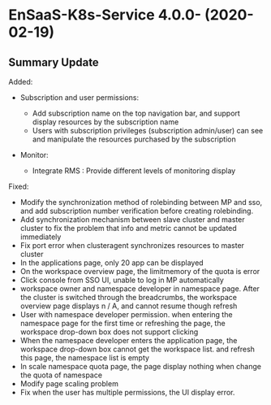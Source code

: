 # EnSaaS-K8s-Service 4.0.0- (2020-02-19)

## Summary Update

Added:

- Subscription  and user permissions:
  - Add subscription name on the top navigation bar, and support  display resources by the subscription name
  - Users with subscription privileges (subscription admin/user) can see and manipulate the resources purchased by the subscription

- Monitor:
  - Integrate RMS : Provide different levels of monitoring display



Fixed:

- Modify the synchronization method of rolebinding between MP and sso, and add subscription number verification before creating rolebinding.
- Add synchronization mechanism between slave cluster and master cluster to fix the problem that info and metric cannot be updated immediately 
- Fix port error when clusteragent synchronizes resources to master cluster
-  In the applications page,  only 20 app can be displayed 
- On the workspace overview page, the limitmemory of the quota is error
-  Click console from SSO UI, unable to log in MP automatically
- workspace owner and namespace developer in namespace page. After the cluster is switched through the breadcrumbs, the workspace overview page displays n / A, and cannot resume though refresh
- User with namespace developer permission. when entering the namespace page for the first time or refreshing the page, the workspace drop-down box does not support clicking
-  When the namespace developer enters the application page, the workspace drop-down box cannot get the workspace list. and refresh this page, the namespace list is  empty
-  In scale namespace quota page, the page display nothing when change the quota of namespace
- Modify page scaling problem
- Fix when the user has multiple permissions, the UI display error.


